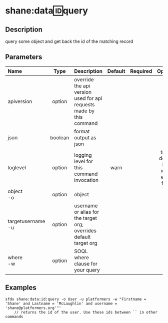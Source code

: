 <!-- This file has been generated with command 'sfdx hardis:doc:plugin:generate'. Please do not update it manually or it may be overwritten -->
# shane:data:id:query

## Description

query some object and get back the id of the matching record

## Parameters

|Name|Type|Description|Default|Required|Options|
|:---|:--:|:----------|:-----:|:------:|:-----:|
|apiversion|option|override the api version used for api requests made by this command||||
|json|boolean|format output as json||||
|loglevel|option|logging level for this command invocation|warn||trace<br/>debug<br/>info<br/>warn<br/>error<br/>fatal|
|object<br/>-o|option|object||||
|targetusername<br/>-u|option|username or alias for the target org; overrides default target org||||
|where<br/>-w|option|SOQL where clause for your query||||

## Examples

```shell
sfdx shane:data:id:query -o User -u platformers -w "Firstname = 'Shane' and Lastname = 'McLaughlin' and username = 'shane@platformers.org'"'
    // returns the id of the user. Use these ids between `` in other commands
    
```



